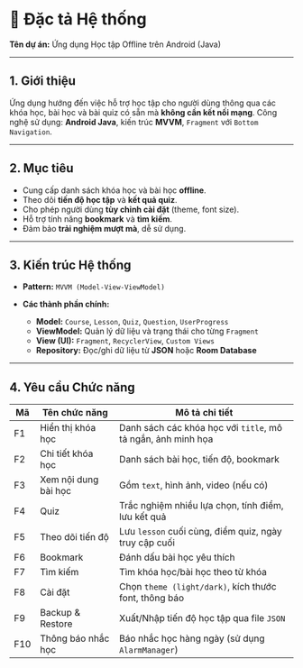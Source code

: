 # 📘 Đặc tả Hệ thống

**Tên dự án:** Ứng dụng Học tập Offline trên Android (Java)

---

## 1. Giới thiệu

Ứng dụng hướng đến việc hỗ trợ học tập cho người dùng thông qua các khóa học, bài học và bài quiz có sẵn mà **không cần kết nối mạng**.
Công nghệ sử dụng: **Android Java**, kiến trúc **MVVM**, `Fragment` với `Bottom Navigation`.

---

## 2. Mục tiêu

* Cung cấp danh sách khóa học và bài học **offline**.
* Theo dõi **tiến độ học tập** và **kết quả quiz**.
* Cho phép người dùng **tùy chỉnh cài đặt** (theme, font size).
* Hỗ trợ tính năng **bookmark** và **tìm kiếm**.
* Đảm bảo **trải nghiệm mượt mà**, dễ sử dụng.

---

## 3. Kiến trúc Hệ thống

* **Pattern:** `MVVM (Model-View-ViewModel)`
* **Các thành phần chính:**

  * **Model:** `Course`, `Lesson`, `Quiz`, `Question`, `UserProgress`
  * **ViewModel:** Quản lý dữ liệu và trạng thái cho từng `Fragment`
  * **View (UI):** `Fragment`, `RecyclerView`, `Custom Views`
  * **Repository:** Đọc/ghi dữ liệu từ **JSON** hoặc **Room Database**

---

## 4. Yêu cầu Chức năng

| Mã  | Tên chức năng        | Mô tả chi tiết                                               |
| --- | -------------------- | ------------------------------------------------------------ |
| F1  | Hiển thị khóa học    | Danh sách các khóa học với `title`, mô tả ngắn, ảnh minh họa |
| F2  | Chi tiết khóa học    | Danh sách bài học, tiến độ, bookmark                         |
| F3  | Xem nội dung bài học | Gồm `text`, hình ảnh, video (nếu có)                         |
| F4  | Quiz                 | Trắc nghiệm nhiều lựa chọn, tính điểm, lưu kết quả           |
| F5  | Theo dõi tiến độ     | Lưu `lesson` cuối cùng, điểm quiz, ngày truy cập cuối        |
| F6  | Bookmark             | Đánh dấu bài học yêu thích                                   |
| F7  | Tìm kiếm             | Tìm khóa học/bài học theo từ khóa                            |
| F8  | Cài đặt              | Chọn `theme (light/dark)`, kích thước font, thông báo        |
| F9  | Backup & Restore     | Xuất/Nhập tiến độ học tập qua file `JSON`                    |
| F10 | Thông báo nhắc học   | Báo nhắc học hàng ngày (sử dụng `AlarmManager`)              |
